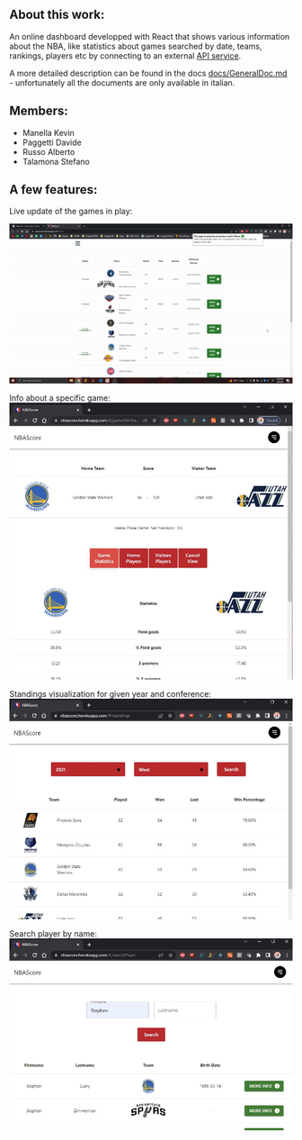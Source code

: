 ## About this work:

An online dashboard developped with React that shows various information about the NBA, like statistics about games searched by date, teams, rankings, players etc by connecting to an external [API service](https://rapidapi.com/api-sports/api/api-nba). 

A more detailed description can be found in the docs [docs/GeneralDoc.md](https://github.com/SteTala97/NBAScore/blob/main/docs/GeneralDoc.md) - unfortunately all the documents are only available in italian.


## Members:
- Manella Kevin
- Paggetti Davide
- Russo Alberto
- Talamona Stefano


## A few features:
Live update of the games in play:

![](https://github.com/SteTala97/NBAScore/blob/main/demo/live_update.gif)

Info about a specific game:
![](https://github.com/SteTala97/NBAScore/blob/main/demo/game_info.jpg)

Standings visualization for given year and conference:
![](https://github.com/SteTala97/NBAScore/blob/main/demo/standings.jpg)

Search player by name:
![](https://github.com/SteTala97/NBAScore/blob/main/demo/players.jpg)
